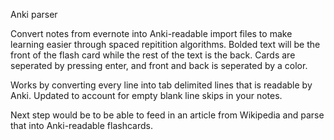 Anki parser


Convert notes from evernote into Anki-readable import files to make learning easier through spaced repitition algorithms. Bolded text will be the front of the flash card while the rest of the text is the back. Cards are seperated by pressing enter, and front and back is seperated by a color. 

Works by converting every line into tab delimited lines that is readable by Anki. 
Updated to account for empty blank line skips in your notes.

Next step would be to be able to feed in an article from Wikipedia and parse that into Anki-readable flashcards. 
